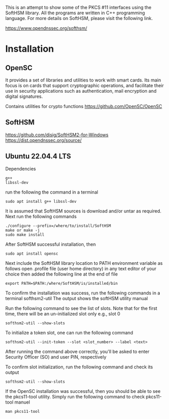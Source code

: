 This is an attempt to show some of the PKCS #11 interfaces using the SoftHSM library. All the programs are written in C++ programming language. For more details on SoftHSM, please visit the following link.

https://www.opendnssec.org/softhsm/

# Installation

## OpenSC 
It provides a set of libraries and utilities to work with smart cards. Its main focus is on cards that support cryptographic operations, and facilitate their use in security applications such as authentication, mail encryption and digital signatures.

Contains utilities for crypto functions
https://github.com/OpenSC/OpenSC


## SoftHSM

https://github.com/disig/SoftHSM2-for-Windows
https://dist.opendnssec.org/source/

## Ubuntu 22.04.4 LTS

Dependencies

```
g++
libssl-dev
```

run the following the command in a terminal
```
sudo apt install g++ libssl-dev
```

It is assumed that SoftHSM sources is download and/or untar as required. Next run the following commands

```
./configure --prefix=/where/to/install/SoftHSM
make or make -j
sudo make install
```

After SoftHSM successful installation, then

```
sudo apt install opensc
```

Next include the SoftHSM library location to PATH environment variable as follows
open .profile file (user home directory) in any text editor of your choice then added the following line at the end of file

```
export PATH=$PATH:/where/SoftHSM/is/installed/bin
```

To confirm the installation was success, run the following commands in a terminal
softhsm2-util
The output shows the softHSM utility manual

Run the following command to see the list of slots. Note that for the first time, there will be an un-initialized slot only e.g., slot 0
```
softhsm2-util --show-slots
```

To initialize a token slot, one can run the following command
```
softhsm2-util --init-token --slot <slot_number> --label <text>
```

After running the command above correctly, you'll be asked to enter Security Officer (SO) and user PIN, respectively

To confirm slot initialization, run the following command and check its output
```
softhsm2-util --show-slots
```

If the OpenSC installation was successful, then you should be able to see the pkcs11-tool utility.
Simply run the following command to check pkcs11-tool manuel
```
man pkcs11-tool
```
